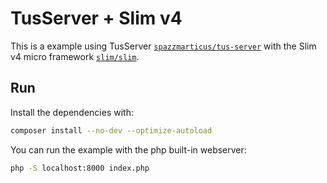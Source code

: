 # TusServer + Slim v4

This is a example using TusServer [`spazzmarticus/tus-server`](https://packagist.org/packages/spazzmarticus/tus-server) with the Slim v4 micro framework [`slim/slim`](https://packagist.org/packages/slim/slim).

## Run

Install the dependencies with:

```bash
composer install --no-dev --optimize-autoload
```

You can run the example with the php built-in webserver:

```bash
php -S localhost:8000 index.php
```

